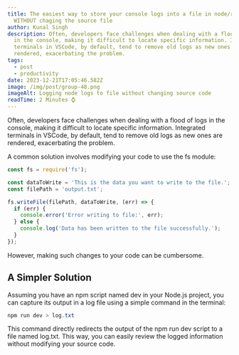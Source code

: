 ```yaml
---
title: The easiest way to store your console logs into a file in node/react/vue,
  WITHOUT chaging the source file
author: Kunal Singh
description: Often, developers face challenges when dealing with a flood of logs
  in the console, making it difficult to locate specific information. Integrated
  terminals in VSCode, by default, tend to remove old logs as new ones are
  rendered, exacerbating the problem.
tags:
  - post
  - productivity
date: 2023-12-21T17:05:46.582Z
image: /img/post/group-48.png
imageAlt: Logging node logs to file without changing source code
readTime: 2 Minutes ⌚
---
```

Often, developers face challenges when dealing with a flood of logs in the console, making it difficult to locate specific information. Integrated terminals in VSCode, by default, tend to remove old logs as new ones are rendered, exacerbating the problem.

A common solution involves modifying your code to use the fs module:

```javascript
const fs = require('fs');

const dataToWrite = 'This is the data you want to write to the file.';
const filePath = 'output.txt';

fs.writeFile(filePath, dataToWrite, (err) => {
  if (err) {
    console.error('Error writing to file:', err);
  } else {
    console.log('Data has been written to the file successfully.');
  }
});
```

However, making such changes to your code can be cumbersome.

## A Simpler Solution

Assuming you have an npm script named dev in your Node.js project, you can capture its output in a log file using a simple command in the terminal:

```csharp
npm run dev > log.txt
```

This command directly redirects the output of the npm run dev script to a file named log.txt. This way, you can easily review the logged information without modifying your source code.